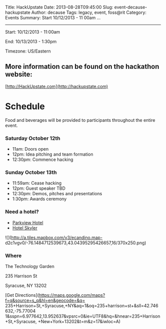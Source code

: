 Title: HackUpstate
Date: 2013-08-28T09:45:00
Slug: event-decause-hackupstate
Author: decause
Tags: legacy, event, foss@rit
Category: Events
Summary: Start  10/12/2013 - 11 00am ... 

---
Start: 10/12/2013 - 11:00am

End: 10/13/2013 - 1:30pm

Timezone: US/Eastern

## More information can be found on the hackathon website:

[http://HackUpstate.com](http://hackupstate.com)

# Schedule

Food and beverages will be provided to participants throughout the entire
event.

### Saturday October 12th

  * 11am: Doors open
  * 12pm: Idea pitching and team formation
  * 12:30pm: Commence hacking

### Sunday October 13th

  * 11:59am: Cease hacking
  * 12pm: Guest speaker TBD
  * 12:30pm: Demos, pitches and presentations
  * 1:30pm: Awards ceremony

### Need a hotel?

  * [Parkview Hotel](https://www.reservations-page.com/C00264/H01404/be.ashx?pc=HACKUNY&hid=1404&cid=264&acid=admin&unq=4d513acd-835c-43b1-b14e-31a5bb7dfd61)
  * [Hotel Skyler](https://www.reservations-page.com/C00264/H01954/be.ashx?pc=HACKUNY&hid=1954&cid=264&acid=admin&unq=8035cf76-4db3-4517-a06e-f1455c8de140)

![](http://a.tiles.mapbox.com/v3/ecandino.map-
d2c1vgv0/-76.1484712539673,43.04395295426657,16/370x250.png)

### Where

The Technology Garden

235 Harrison St

Syracuse, NY 13202

[Get Directions](https://maps.google.com/maps?f=q&source=s_q&hl=en&geocode=&q=
235+Harrison+St,+Syracuse,+NY&aq=1&oq=235+harrison+st+&sll=42.746632,-75.77004
1&sspn=6.977642,13.952637&vpsrc=0&ie=UTF8&hq=&hnear=235+Harrison+St,+Syracuse,
+New+York+13202&t=m&z=17&iwloc=A)

